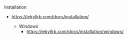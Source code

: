 

Installation

* https://jekyllrb.com/docs/installation/

    * Windows
        * https://jekyllrb.com/docs/installation/windows/